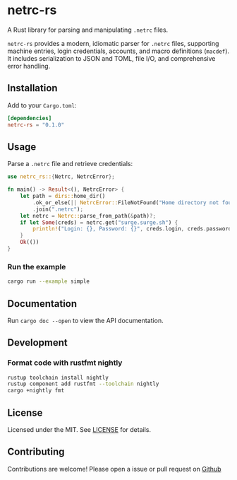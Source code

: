 # netrc-rs

A Rust library for parsing and manipulating `.netrc` files.

`netrc-rs` provides a modern, idiomatic parser for `.netrc` files, supporting machine entries, login credentials, accounts, and macro definitions (`macdef`). It includes serialization to JSON and TOML, file I/O, and comprehensive error handling.

## Installation

Add to your `Cargo.toml`:

```toml
[dependencies]
netrc-rs = "0.1.0"
```

## Usage

Parse a `.netrc` file and retrieve credentials:

```rust
use netrc_rs::{Netrc, NetrcError};

fn main() -> Result<(), NetrcError> {
    let path = dirs::home_dir()
        .ok_or_else(|| NetrcError::FileNotFound("Home directory not found".to_string()))?
        .join(".netrc");
    let netrc = Netrc::parse_from_path(&path)?;
    if let Some(creds) = netrc.get("surge.surge.sh") {
        println!("Login: {}, Password: {}", creds.login, creds.password);
    }
    Ok(())
}
```

### Run the example

```sh
cargo run --example simple
```

## Documentation

Run `cargo doc --open` to view the API documentation.

## Development

### Format code with rustfmt nightly

```sh
rustup toolchain install nightly
rustup component add rustfmt --toolchain nightly
cargo +nightly fmt
```

## License

Licensed under the MIT. See [LICENSE](./LICENSE) for details.

## Contributing

Contributions are welcome! Please open a issue or pull request on [Github](https://github.com/dantescur/netrc-rs)
